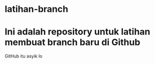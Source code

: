# latihan-branch
# Ini adalah repository untuk latihan membuat branch baru di Github
GitHub itu asyik lo
